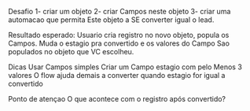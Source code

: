 Desafio
1- criar um objeto
2- criar Campos neste objeto
3- criar uma automacao que permita Este objeto a SE converter igual o lead.

Resultado esperado:
Usuario cria registro no novo objeto, popula os Campos. Muda o estagio pra convertido e os valores do Campo Sao populados no objeto que VC escolheu.

Dicas
Usar Campos simples
Criar um Campo estagio com pelo Menos 3 valores
O flow ajuda demais a converter quando estagio for igual a convertido

Ponto de atençao
O que acontece com o registro após convertido?
